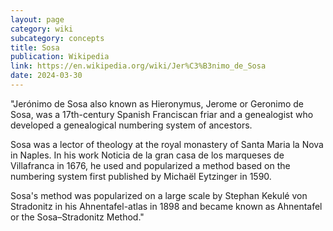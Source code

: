 ```yaml
---
layout: page
category: wiki
subcategory: concepts
title: Sosa
publication: Wikipedia
link: https://en.wikipedia.org/wiki/Jer%C3%B3nimo_de_Sosa
date: 2024-03-30
---
```


"Jerónimo de Sosa also known as Hieronymus, Jerome or Geronimo de Sosa, was a 17th-century Spanish Franciscan friar and a genealogist who developed a genealogical numbering system of ancestors.

Sosa was a lector of theology at the royal monastery of Santa Maria la Nova in Naples. In his work Noticia de la gran casa de los marqueses de Villafranca in 1676, he used and popularized a method based on the numbering system first published by Michaël Eytzinger in 1590.

Sosa's method was popularized on a large scale by Stephan Kekulé von Stradonitz in his Ahnentafel-atlas in 1898 and became known as Ahnentafel or the Sosa–Stradonitz Method."
